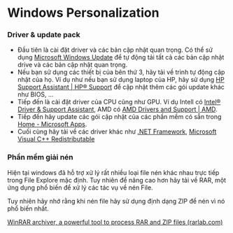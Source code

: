 # Windows Personalization

### Driver & update pack

- Đầu tiên là cài đặt driver và các bản cập nhật quan trọng. Có thể sử dụng [Microsoft Windows Update](https://support.microsoft.com/en-us/windows/update-windows-3c5ae7fc-9fb6-9af1-1984-b5e0412c556a) để tự động tải tất cả các bản cập nhật drive và các bản cập nhật quan trọng.
- Nếu bạn sử dụng các thiết bị của bên thứ 3, hãy tải về trình tự động cập nhật của họ. Ví dụ như nếu bạn sử dụng laptop của HP, hãy sử dụng [HP Support Assistant | HP® Support](https://support.hp.com/vn-en/help/hp-support-assistant) để cập nhật thêm các gói update khác như BIOS, ...
- Tiếp đến là cài đặt driver của CPU cũng như GPU. Ví dụ Intell có [Intel® Driver & Support Assistant](https://www.intel.com/content/www/us/en/support/intel-driver-support-assistant.html), AMD có [AMD Drivers and Support | AMD](https://www.amd.com/en/support).
- Tiếp đến hãy update các gói cập nhật của các phần mềm có sẵn trong [Home - Microsoft Apps](https://apps.microsoft.com/).
- Cuối cùng hãy tải về các driver khác như [.NET Framework](https://dotnet.microsoft.com/en-us/download/dotnet-framework), [Microsoft Visual C++ Redistributable](https://learn.microsoft.com/en-us/cpp/windows/latest-supported-vc-redist?view=msvc-170)

### Phần mềm giải nén

Hiện tại windows đã hỗ trợ xử lý rất nhiều loại file nén khác nhau trực tiếp trong File Explore mặc định. Tuy nhiên để nâng cao hơn hãy tải về RAR, một ứng dụng phổ biến để xử lý các tác vụ về nén File.

Tuy nhiên hãy nhớ rằng khi nén file hãy sử dụng định dạng ZIP để nén vì nó phổ biến nhất.

[WinRAR archiver, a powerful tool to process RAR and ZIP files (rarlab.com)](https://www.rarlab.com/)

